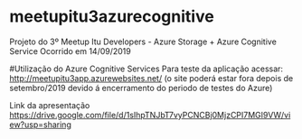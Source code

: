 # meetupitu3azurecognitive
Projeto do 3º Meetup Itu Developers - Azure Storage + Azure Cognitive Service
Ocorrido em 14/09/2019 

#Utilização do Azure Cognitive Services
Para teste da aplicação acessar:
http://meetupitu3app.azurewebsites.net/  (o site poderá estar fora depois de setembro/2019 devido á encerramento do periodo de testes do Azure)

Link da apresentação
https://drive.google.com/file/d/1sIhpTNJbT7vyPCNCBj0MjzCPI7MGI9VW/view?usp=sharing

